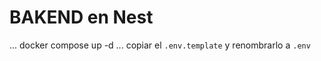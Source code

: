 # BAKEND en Nest
...
docker compose up -d
...
copiar el ```.env.template``` y renombrarlo a ```.env```